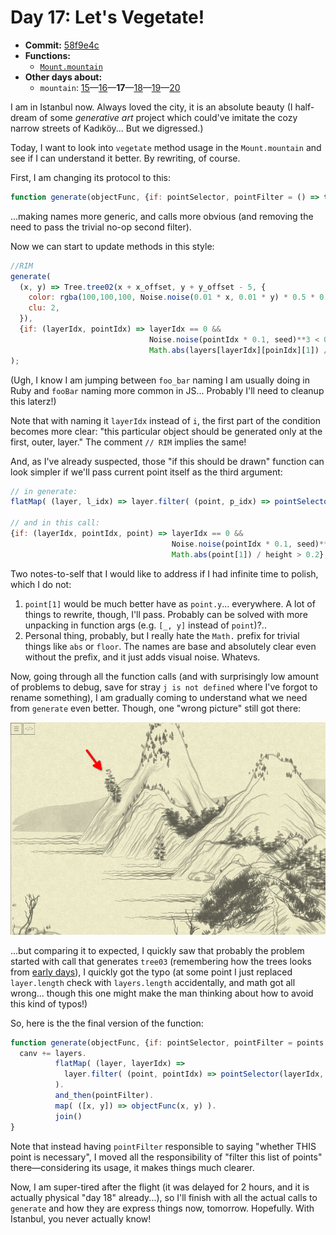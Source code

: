 # Day 17: Let's Vegetate!

* **Commit:** [58f9e4c](https://github.com/zverok/grok-shan-shui/commit/58f9e4ccb4f10f3e2745f2057370deb42c033706)
* **Functions:**
  * [`Mount.mountain`](https://github.com/zverok/grok-shan-shui/blob/main/original.html#L1804)
* **Other days about:**
  * `mountain`: [15](day15.md)—[16](day16.md)—**17**—[18](day18.md)—[19](day19.md)—[20](day20.md)

I am in Istanbul now. Always loved the city, it is an absolute beauty (I half-dream of some _generative art_ project which could've imitate the cozy narrow streets of Kadıköy... But we digressed.)

Today, I want to look into `vegetate` method usage in the `Mount.mountain` and see if I can understand it better. By rewriting, of course.

First, I am changing its protocol to this:

```js
function generate(objectFunc, {if: pointSelector, pointFilter = () => true}) {
```
...making names more generic, and calls more obvious (and removing the need to pass the trivial no-op second filter).

Now we can start to update methods in this style:

```js
//RIM
generate(
  (x, y) => Tree.tree02(x + x_offset, y + y_offset - 5, {
    color: rgba(100,100,100, Noise.noise(0.01 * x, 0.01 * y) * 0.5 * 0.3 + 0.5),
    clu: 2,
  }),
  {if: (layerIdx, pointIdx) => layerIdx == 0 &&
                               Noise.noise(pointIdx * 0.1, seed)**3 < 0.1 &&
                               Math.abs(layers[layerIdx][poinIdx][1]) / height > 0.2},
);
```

(Ugh, I know I am jumping between `foo_bar` naming I am usually doing in Ruby and `fooBar` naming more common in JS... Probably I'll need to cleanup this laterz!)

Note that with naming it `layerIdx` instead of `i`, the first part of the condition becomes more clear: "this particular object should be generated only at the first, outer, layer." The comment `// RIM` implies the same!

And, as I've already suspected, those "if this should be drawn" function can look simpler if we'll pass current point itself as the third argument:

```js
// in generate:
flatMap( (layer, l_idx) => layer.filter( (point, p_idx) => pointSelector(l_idx, p_idx, point) ) ).
                                                                                    // ^^^^^
// and in this call:
{if: (layerIdx, pointIdx, point) => layerIdx == 0 &&
                                    Noise.noise(pointIdx * 0.1, seed)**3 < 0.1 &&
                                    Math.abs(point[1]) / height > 0.2},

```

Two notes-to-self that I would like to address if I had infinite time to polish, which I do not:
1. `point[1]` would be much better have as `point.y`... everywhere. A lot of things to rewrite, though, I'll pass. Probably can be solved with more unpacking in function args (e.g. `[_, y]` instead of `point`)?..
2. Personal thing, probably, but I really hate the `Math.` prefix for trivial things like `abs` or `floor`. The names are base and absolutely clear even without the prefix, and it just adds visual noise. Whatevs.

Now, going through all the function calls (and with surprisingly low amount of problems to debug, save for stray `j is not defined` where I've forgot to rename something), I am gradually coming to understand what we need from `generate` even better. Though, one "wrong picture" still got there:

![](image46.png)

...but comparing it to expected, I quickly saw that probably the problem started with call that generates `tree03` (remembering how the trees looks from [early days](day06.md)), I quickly got the typo (at some point I just replaced `layer.length` check with `layers.length` accidentally, and math got all wrong... though this one might make the man thinking about how to avoid this kind of typos!)

So, here is the the final version of the function:

```js
function generate(objectFunc, {if: pointSelector, pointFilter = points => points}) {
  canv += layers.
          flatMap( (layer, layerIdx) =>
            layer.filter( (point, pointIdx) => pointSelector(layerIdx, pointIdx, {layer, point}) )
          ).
          and_then(pointFilter).
          map( ([x, y]) => objectFunc(x, y) ).
          join()
}
```

Note that instead having `pointFilter` responsible to saying "whether THIS point is necessary", I moved all the responsibility of "filter this list of points" there—considering its usage, it makes things much clearer.

Now, I am super-tired after the flight (it was delayed for 2 hours, and it is actually physical "day 18" already...), so I'll finish with all the actual calls to `generate` and how they are express things now, tomorrow. Hopefully. With Istanbul, you never actually know!
